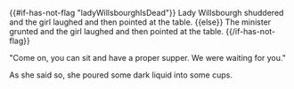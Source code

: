 {{#if-has-not-flag "ladyWillsbourghIsDead"}}
Lady Willsbourgh shuddered and the girl laughed and then pointed at the table.
{{else}}
The minister grunted and the girl laughed and then pointed at the table.
{{/if-has-not-flag}}

"Come on, you can sit and have a proper supper. We were waiting for you."

As she said so, she poured some dark liquid into some cups.
